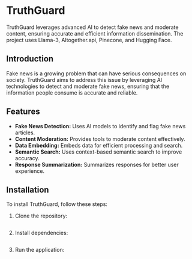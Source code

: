 # TruthGuard

TruthGuard leverages advanced AI to detect fake news and moderate content, ensuring accurate and efficient information dissemination. The project uses Llama-3, Altogether.api, Pinecone, and Hugging Face.

## Introduction

Fake news is a growing problem that can have serious consequences on society. TruthGuard aims to address this issue by leveraging AI technologies to detect and moderate fake news, ensuring that the information people consume is accurate and reliable.

## Features

- **Fake News Detection:** Uses AI models to identify and flag fake news articles.
- **Content Moderation:** Provides tools to moderate content effectively.
- **Data Embedding:** Embeds data for efficient processing and search.
- **Semantic Search:** Uses context-based semantic search to improve accuracy.
- **Response Summarization:** Summarizes responses for better user experience.

## Installation

To install TruthGuard, follow these steps:

1. Clone the repository:

```

```

2. Install dependencies:

```

```

3. Run the application:

```

```
